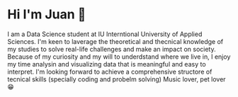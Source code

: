 # Hi I'm Juan :space_invader:

I am a Data Science student at IU Interntional University of Applied Sciences.
 I'm keen to laverage the theoretical and thecnical knowledge of my studies to solve real-life 
 challenges and make an impact on society. 
Because of my curiosity and my will to underdstand where we live in, I enjoy my time analysin and visualizing data
 that is meaningful and easy to interpret. I'm looking forward to achieve a comprehensive structore of tecnical skills
 (specially coding and probelm solving)
Music lover, pet lover :grin:



